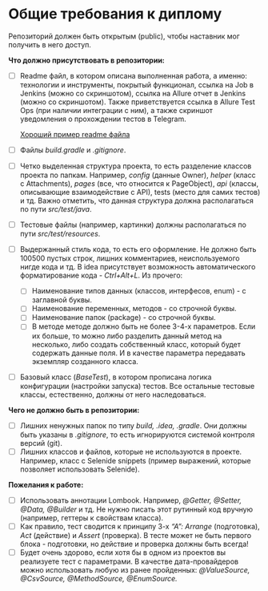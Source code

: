 # Общие требования к диплому

Репозиторий должен быть открытым (public), чтобы наставник мог получить в него доступ.

**Что должно присутствовать в репозитории:**

- [ ]  Readme файл, в котором описана выполненная работа, а именно: технологии и инструменты, покрытый функционал, ссылка на Job в Jenkins (можно со скриншотом), ссылка на Allure отчет в Jenkins (можно со скриншотом). Также приветствуется ссылка в Allure Test Ops (при наличии интеграции с ним), а также скриншот уведомления о прохождении тестов в Telegram.
    
    [Хороший пример readme файла](https://github.com/Maverik2047/johnnie-walker-project-ui-tests/blob/master/README.md)
    
- [ ]  Файлы *build.gradle* и *.gitignore*.
- [ ]  Четко выделенная структура проекта, то есть разделение классов проекта по папкам. Например, *config* (данные Owner), *helper* (класс с Attachments), *pages* (все, что относится к PageObject), *api* (классы, описывающие взаимодействие с API), tests (место для самих тестов) и тд. Важно отметить, что данная структура должна располагаться по пути *src/test/java*.
- [ ]  Тестовые файлы (например, картинки) должны располагаться по пути *src/test/resources*.
- [ ]  Выдержанный стиль кода, то есть его оформление. Не должно быть 100500 пустых строк, лишних комментариев, неиспользуемого нигде кода и тд. В idea присутствует возможность автоматического форматирование кода - *Ctrl+Alt+L*. Из прочего:
    - [ ]  Наименование типов данных (классов, интерфесов, enum) - с заглавной буквы.
    - [ ]  Наименование переменных, методов - со строчной буквы.
    - [ ]  Наименование папок (package) - со строчной буквы.
    - [ ]  В методе методе должно быть не более 3-4-х параметров. Если их больше, то можно либо разделить данный метод на несколько, либо создать собственный класс, который будет содержать данные поля. И в качестве параметра передавать экземпляр созданного класса.
- [ ]  Базовый класс (*BaseTest*), в котором прописана логика конфигурации (настройки запуска) тестов. Все остальные тестовые классы, естественно, должны от него наследоваться.

**Чего не должно быть в репозитории:**

- [ ]  Лишних ненужных папок по типу *build, .idea, .gradle*. Они должны быть указаны в *.gitignore*, то есть игнорируются системой контроля версий (git).
- [ ]  Лишних классов и файлов, которые не используются в проекте. Например, класс с Selenide snippets (пример выражений, которые позволяет использовать Selenide).

**Пожелания к работе:**

- [ ]  Использовать аннотации Lombook. Например, *@Getter, @Setter, @Data, @Builder* и тд. Не нужно писать этот рутинный код вручную (например, геттеры к свойствам класса).
- [ ]  Как правило, тест сводится к принципу 3-х *“А”: Arrange* (подготовка), *Act* (действие) и *Assert* (проверка). В тесте может не быть первого блока - подготовки, но действие и проверка должны быть всегда!
- [ ]  Будет очень здорово, если хотя бы в одном из проектов вы реализуете тест с параметрами. В качестве дата-провайдеров можно использовать любую из ранее пройденных: *@ValueSource, @CsvSource, @MethodSource, @EnumSource.*
